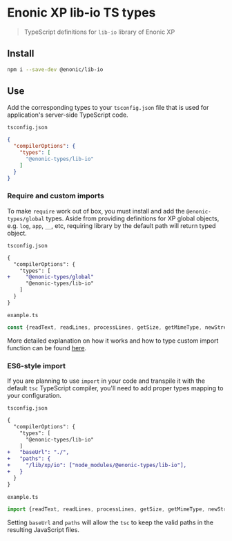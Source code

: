 # Enonic XP lib-io TS types

> TypeScript definitions for `lib-io` library of Enonic XP

## Install

```bash
npm i --save-dev @enonic/lib-io
```

## Use

Add the corresponding types to your `tsconfig.json` file that is used for application's server-side TypeScript code.

`tsconfig.json`

```json
{
  "compilerOptions": {
    "types": [
      "@enonic-types/lib-io"
    ]
  }
}
```

### Require and custom imports

To make `require` work out of box, you must install and add the `@enonic-types/global` types. Aside from providing definitions for XP global
objects, e.g. `log`, `app`, `__`, etc, requiring library by the default path will return typed object.

`tsconfig.json`

```diff
{
  "compilerOptions": {
    "types": [
+     "@enonic-types/global"
      "@enonic-types/lib-io"
    ]
  }
}
```

`example.ts`

```ts
const {readText, readLines, processLines, getSize, getMimeType, newStream, getResource} = require('/lib/xp/io');
```

More detailed explanation on how it works and how to type custom import function can be
found [here](https://github.com/enonic/xp/tree/master/modules/lib/typescript/README.md).

### ES6-style import

If you are planning to use `import` in your code and transpile it with the default `tsc` TypeScript compiler, you'll need to add proper
types mapping to your configuration.

`tsconfig.json`

```diff
{
  "compilerOptions": {
    "types": [
      "@enonic-types/lib-io"
    ]
+   "baseUrl": "./",
+   "paths": {
+     "/lib/xp/io": ["node_modules/@enonic-types/lib-io"],
+   }
  }
}
```

`example.ts`

```ts
import {readText, readLines, processLines, getSize, getMimeType, newStream, getResource} from '/lib/xp/io';
```

Setting `baseUrl` and `paths` will allow the `tsc` to keep the valid paths in the resulting JavaScript files.
